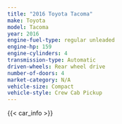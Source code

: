 ```yaml
---
title: "2016 Toyota Tacoma"
make: Toyota
model: Tacoma
year: 2016
engine-fuel-type: regular unleaded
engine-hp: 159
engine-cylinders: 4
transmission-type: Automatic
driven-wheels: Rear wheel drive
number-of-doors: 4
market-category: N/A
vehicle-size: Compact
vehicle-style: Crew Cab Pickup
---
```


{{< car_info >}}
